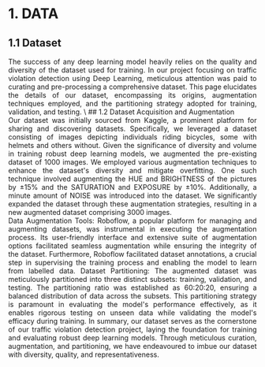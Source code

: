 # 1. DATA
## 1.1 Dataset  
<div align="justify">
The success of any deep learning model heavily relies on the quality and diversity of the dataset 
used for training. In our project focusing on traffic violation detection using Deep Learning, 
meticulous attention was paid to curating and pre-processing a comprehensive dataset. This page 
elucidates the details of our dataset, encompassing its origins, augmentation techniques employed, 
and the partitioning strategy adopted for training, validation, and testing. \
## 1.2 Dataset Acquisition and Augmentation
<div align="justify">
Our dataset was initially sourced from Kaggle, a 
prominent platform for sharing and discovering datasets. Specifically, we leveraged a dataset 
consisting of images depicting individuals riding bicycles, some with helmets and others without. 
Given the significance of diversity and volume in training robust deep learning models, we 
augmented the pre-existing dataset of 1000 images. We employed various augmentation techniques to enhance the dataset's diversity and
mitigate overfitting. One such technique 
involved augmenting the HUE and BRIGHTNESS of the pictures by ±15% and the 
SATURATION and EXPOSURE by ±10%. Additionally, a minute amount of NOISE was 
introduced into the dataset. We significantly expanded the
dataset through these augmentation strategies, resulting in a new augmented dataset comprising 3000 images. 
</div>
Data Augmentation Tools: Roboflow, a popular platform for managing and augmenting datasets, 
was instrumental in executing the augmentation process. Its user-friendly interface and extensive 
suite of augmentation options facilitated seamless augmentation while ensuring the integrity of the 
dataset. Furthermore, Roboflow facilitated dataset annotations, a crucial step in supervising the 
training process and enabling the model to learn from labelled data. 
Dataset Partitioning: The augmented dataset was meticulously partitioned into three distinct 
subsets: training, validation, and testing. The partitioning ratio was established as 60:20:20, 
ensuring a balanced distribution of data across the subsets. This partitioning strategy is paramount 
in evaluating the model's performance effectively, as it enables rigorous testing on unseen data 
while validating the model's efficacy during training. 
In summary, our dataset serves as the cornerstone of our traffic violation detection project, laying 
the foundation for training and evaluating robust deep learning models. Through meticulous 
curation, augmentation, and partitioning, we have endeavoured to imbue our dataset with diversity, 
quality, and representativeness. 
